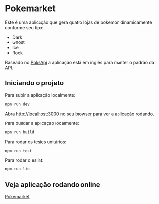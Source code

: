 # Pokemarket

Este é uma aplicação que gera quatro lojas de pokemon dinamicamente conforme seu tipo:
- Dark
- Ghost
- Ice
- Rock

Baseado no [PokeApi](https://pokeapi.co/) a aplicação está em inglês para manter o padrão da API.

## Iniciando o projeto

Para subir a aplicação localmente:

```bash
npm run dev
```

Abra [http://localhost:3000](http://localhost:3000) no seu browser para ver a aplicação rodando.


Para buildar a aplicação localmente:

```bash
npm run build
```

Para rodar os testes unitários:

```bash
npm run test
```

Para rodar o eslint:

```bash
npm run lin
```

## Veja aplicação rodando online

[Pokemarket](https://pokemarket.vercel.app/)